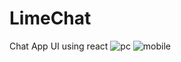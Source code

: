 # LimeChat
Chat App UI using react
![pc](https://user-images.githubusercontent.com/51899418/134315857-3104cb85-aeff-4c63-9e86-cb166a3a47a6.png)
![mobile](https://user-images.githubusercontent.com/51899418/134315908-283da3b4-f32b-4cbd-9994-655fa9b5d849.png)
